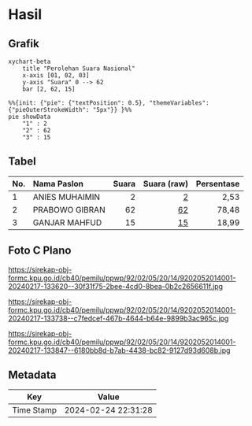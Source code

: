 # Hasil

## Grafik

```mermaid
xychart-beta
    title "Perolehan Suara Nasional"
    x-axis [01, 02, 03]
    y-axis "Suara" 0 --> 62
    bar [2, 62, 15]
```

```mermaid
%%{init: {"pie": {"textPosition": 0.5}, "themeVariables": {"pieOuterStrokeWidth": "5px"}} }%%
pie showData
    "1" : 2
    "2" : 62
    "3" : 15
```

## Tabel

| No. | Nama Paslon    | Suara | Suara (raw) | Persentase |
|:--- |:-------------- | -----:| -----------:| ----------:|
| 1   | ANIES MUHAIMIN | 2     | [2][p-1]    | 2,53       |
| 2   | PRABOWO GIBRAN | 62    | [62][p-2]   | 78,48      |
| 3   | GANJAR MAHFUD  | 15    | [15][p-3]   | 18,99      |


[p-1]: https://github.com/gigit-pemilu/pemilu-2024/blob/main/pilpres/hitung-suara/sub/92-papua-barat/sub/02-manokwari/sub/05-masni/sub/2014-yensum/sub/001-tps/sub/paslon-1.txt
[p-2]: https://github.com/gigit-pemilu/pemilu-2024/blob/main/pilpres/hitung-suara/sub/92-papua-barat/sub/02-manokwari/sub/05-masni/sub/2014-yensum/sub/001-tps/sub/paslon-2.txt
[p-3]: https://github.com/gigit-pemilu/pemilu-2024/blob/main/pilpres/hitung-suara/sub/92-papua-barat/sub/02-manokwari/sub/05-masni/sub/2014-yensum/sub/001-tps/sub/paslon-3.txt

## Foto C Plano

https://sirekap-obj-formc.kpu.go.id/cb40/pemilu/ppwp/92/02/05/20/14/9202052014001-20240217-133620--30f31f75-2bee-4cd0-8bea-0b2c2656611f.jpg

https://sirekap-obj-formc.kpu.go.id/cb40/pemilu/ppwp/92/02/05/20/14/9202052014001-20240217-133738--c7fedcef-467b-4644-b64e-9899b3ac965c.jpg

https://sirekap-obj-formc.kpu.go.id/cb40/pemilu/ppwp/92/02/05/20/14/9202052014001-20240217-133847--6180bb8d-b7ab-4438-bc82-9127d93d608b.jpg


## Metadata

| Key        | Value               |
| ---------- | ------------------- |
| Time Stamp | 2024-02-24 22:31:28 |



